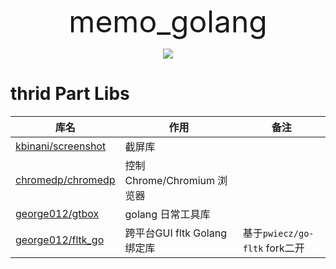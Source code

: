 <div align="center">

<font size=32>memo_golang</font>

</div>

<div align="center">

[![](https://img.shields.io/badge/license-MIT-428F7E.svg?style=flat)](https://github.com/george012/memo_golang/blob/master/LICENSE)


</div>

# thrid Part Libs

|库名| 作用| 备注|
|--|--|--|
|[kbinani/screenshot](https://github.com/kbinani/screenshot)|截屏库||
|[chromedp/chromedp](https://github.com/chromedp/chromedp)| 控制 Chrome/Chromium 浏览器 ||
|[george012/gtbox](https://github.com/george012/gtbox)| golang 日常工具库 ||
|[george012/fltk_go](https://github.com/george012/fltk_go)| 跨平台GUI fltk Golang绑定库|基于`pwiecz/go-fltk` fork二开|